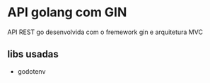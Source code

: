 # API golang com GIN

API REST go desenvolvida com o fremework gin e arquitetura MVC

## libs usadas

- godotenv
